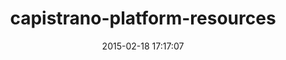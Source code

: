 ---
layout: post
title:  "capistrano-platform-resources"
repo:   "yyuu/capistrano-platform-resources"
date:   2015-02-18 17:17:07
gemurl: https://github.com/yyuu/capistrano-platform-resources
---